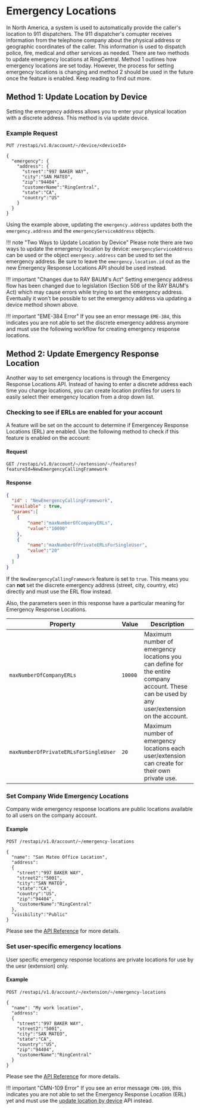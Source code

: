 # Emergency Locations

In North America, a system is used to automatically provide the caller's location to 911 dispatchers. The 911 dispatcher's comupter receives information from the telephone company about the physical address or geographic coordinates of the caller. This information is used to dispatch police, fire, medical and other services as needed.  There are two methods to update emergency locations at RingCentral. Method 1 outlines how emergency locations are set today. However, the process for setting emergency locations is changing and method 2 should be used in the future once the feature is enabled. Keep reading to find out more.

## Method 1: Update Location by Device

Setting the emergency address allows you to enter your physical location with a discrete address. This method is via update device.

### Example Request

```http
PUT /restapi/v1.0/account/~/device/<deviceId>

{
  "emergency": {
    "address": {
      "street":"997 BAKER WAY",
      "city":"SAN MATEO",
      "zip":"94404",
      "customerName":"RingCentral",
      "state":"CA",
      "country":"US"
    }
  }
}
```

Using the example above, updating the `emergency.address` updates both the `emergency.address` and the `emergencyServiceAddress` objects.

!!! note "Two Ways to Update Location by Device"
    Please note there are two ways to update the emergency location by device: `emergencyServiceAddress` can be used or the object `emergency.address` can be used to set the emergency address. Be sure to leave the `emergency.location.id` out as the new Emergency Response Locations API should be used instead.

!!! important "Changes due to RAY BAUM's Act"
    Setting emergency address flow has been changed due to legislation (Section 506 of the RAY BAUM's Act) which may cause errors while trying to set the emergency address. Eventually it won’t be possible to set the emergency address via updating a device method shown above.

!!! important "EME-384 Error"
    If you see an error message `EME-384`, this indicates you are not able to set the discrete emergency address anymore and must use the following workflow for creating emergency response locations.

## Method 2: Update Emergency Response Location

Another way to set emergency locations is through the Emergency Response Locations API. Instead of having to enter a discrete address each time you change locations, you can create location profiles for users to easily select their emergency location from a drop down list.

### Checking to see if ERLs are enabled for your account

A feature will be set on the account to determine if Emergencey Response Locations (ERL) are enabled. Use the following method to check if this feature is enabled on the account:

#### Request

```http
GET /restapi/v1.0/account/~/extension/~/features?featureId=NewEmergencyCallingFramework
```

#### Response

```json
{
  "id" : "NewEmergencyCallingFramework",
  "available" : true,
  "params":[
    {
        "name":"maxNumberOfCompanyERLs",
        "value":"10000"
    },
    {
        "name":"maxNumberOfPrivateERLsForSingleUser",
        "value":"20"
    }
  ]
}
```

If the `NewEmergencyCallingFramework` feature is set to `true`.  This means you can **not** set the discrete emergency address (street, city, country, etc) directly and must use the ERL flow instead.

Also, the parameters seen in this response have a particular meaning for Emergency Response Locations.

| Property | Value | Description |
|-|-|-|
| `maxNumberOfCompanyERLs` | `10000` | Maximum number of emergency locations you can define for the entire company account. These can be used by any user/extension on the account. |
| `maxNumberOfPrivateERLsForSingleUser` | `20` | Maximum number of emergency locations each user/extension can create for their own private use. |

### Set Company Wide Emergency Locations

Company wide emergency response locations are public locations available to all users on the company account. 

#### Example

```http
POST /restapi/v1.0/account/~/emergency-locations

{
  "name": "San Mateo Office Location",
  "address":
  {
    "street":"997 BAKER WAY",
    "street2":"5001",
    "city":"SAN MATEO",
    "state":"CA",
    "country":"US",
    "zip":"94404",
    "customerName":"RingCentral"
  },
  "visibility":"Public"
}
```

Please see the [API Reference](https://developers.ringcentral.com/api-reference/Automatic-Location-Updates/createEmergencyLocation) for more details.

### Set user-specific emergency locations

User specific emergency response locations are private locations for use by the uesr (extension) only.

#### Example

```http
POST /restapi/v1.0/account/~/extension/~/emergency-locations

{
  "name": "My work location",
  "address":
  {
    "street":"997 BAKER WAY",
    "street2":"5001",
    "city":"SAN MATEO",
    "state":"CA",
    "country":"US",
    "zip":"94404",
    "customerName":"RingCentral"
  }
}
```

Please see the [API Reference](https://developers.ringcentral.com/api-reference/Automatic-Location-Updates/createExtensionEmergencyLocation) for more details.

!!! important "CMN-109 Error"
    If you see an error message `CMN-109`, this indicates you are not able to set the Emergency Response Location (ERL) yet and must use the [update location by device](#method-1-update-location-by-device) API instead.
